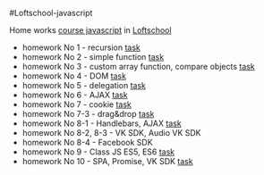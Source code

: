 #Loftschool-javascript

Home works [course javascript](https://loftschool.com/course/javascript) in [Loftschool](https://loftschool.com/)

* homework No 1 - recursion [task](homework-1/README.md)
* homework No 2 - simple function [task](homework-2/README.md)
* homework No 3 - custom array function, compare objects [task](homework-3/README.md)
* homework No 4 - DOM [task](homework-4/README.md)
* homework No 5 - delegation [task](homework-5/README.md)
* homework No 6 - AJAX [task](homework-6/README.md)
* homework No 7 - cookie [task](homework-7/README.md)
* homework No 7-3 - drag&drop [task](homework-7-3/README.md)
* homework No 8-1 - Handlebars, AJAX [task](homework-8/README.md)
* homework No 8-2, 8-3 - VK SDK, Audio VK SDK
* homework No 8-4 - Facebook SDK 
* homework No 9 - Class JS ES5, ES6 [task](homework-9/README.md)
* homework No 10 - SPA, Promise, VK SDK [task](homework-10/README.md)
